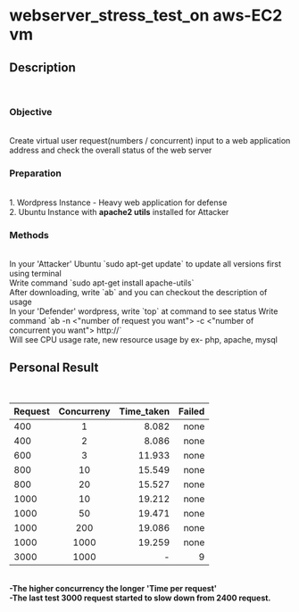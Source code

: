 # webserver_stress_test_on aws-EC2 vm
<h2>Description</h2><br>
<h3>Objective</h3><br>
Create virtual user request(numbers / concurrent) input to a web application address and check the overall status of the web server
<h3>Preparation</h3><br>
1. Wordpress Instance - Heavy web application for defense<br>
2. Ubuntu Instance with <b>apache2 utils</b> installed for Attacker<br>

<h3>Methods</h3 ><br> 
In your 'Attacker' Ubuntu `sudo apt-get update` to update all versions first using terminal<br>
Write command `sudo apt-get install apache-utils` <br>
After downloading, write `ab` and you can checkout the description of usage<br>
In your 'Defender' wordpress, write `top` at command to see status
Write command `ab -n <"number of request you want"> -c <"number of concurrent you want"> http://<your ip or dns address/>`<br>
Will see CPU usage rate, new resource usage by ex- php, apache, mysql<br>


<h2>Personal Result</h2><br>

| Request       | Concurreny    | Time_taken  | Failed | 
| ------------- |:-------------:| -----------:|-------:|
| 400           | 1             | 8.082       |   none |
| 400           | 2             | 8.086       |   none |
| 600           | 3             | 11.933      |   none |
| 800           | 10            | 15.549      |   none |
| 800           | 20            | 15.527      |   none |
| 1000          | 10            | 19.212      |   none |
| 1000          | 50            | 19.471      |   none |
| 1000          | 200           | 19.086      |   none |
| 1000          | 1000          | 19.259      |   none |
| 3000          | 1000          | -           |   9    |
<br>
<b>-The higher concurrency the longer 'Time per request'</b><br>
<b>-The last test 3000 request started to slow down from 2400 request.</b><br>
